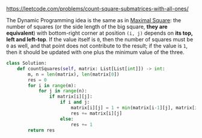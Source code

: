 <https://leetcode.com/problems/count-square-submatrices-with-all-ones/>

The Dynamic Programming idea is the same as in [Maximal Square](https://leetcode.com/problems/maximal-square/): the number of squares (or the side length of the big square, **they are equivalent**) with bottom-right corner at position `(i, j)` depends on **its top, left and left-top**. If the value itself is `0`, then the number of squares must be `0` as well, and that point does not contribute to the result; if the value is `1`, then it should be updated with one plus the minimum value of the three.

```python
class Solution:
    def countSquares(self, matrix: List[List[int]]) -> int:    
        m, n = len(matrix), len(matrix[0])
        res = 0
        for i in range(m):
            for j in range(n):
                if matrix[i][j]:
                    if i and j:
                        matrix[i][j] = 1 + min(matrix[i-1][j], matrix[i][j-1], matrix[i-1][j-1])
                        res += matrix[i][j]
                    else:
                        res += 1
        return res
```

